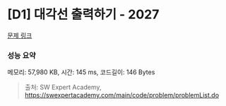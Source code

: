# [D1] 대각선 출력하기 - 2027 

[문제 링크](https://swexpertacademy.com/main/code/problem/problemDetail.do?contestProbId=AV5QFuZ6As0DFAUq) 

### 성능 요약

메모리: 57,980 KB, 시간: 145 ms, 코드길이: 146 Bytes



> 출처: SW Expert Academy, https://swexpertacademy.com/main/code/problem/problemList.do